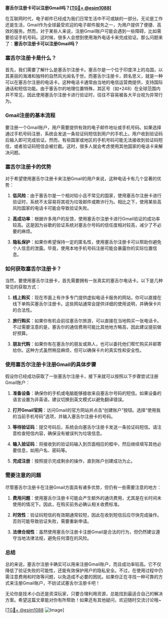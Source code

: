 **塞舌尔注册卡可以注册Gmail吗？[[TG💪+ @esim1088](https://t.me/s/esim1088)]**

在互联网时代，电子邮件已经成为我们日常生活中不可或缺的一部分。无论是工作还是生活，Gmail作为全球最受欢迎的电子邮件服务之一，为用户提供了便捷、高效的服务。然而，对于某些人来说，注册Gmail账户可能会遇到一些障碍，比如需要验证手机号码。这时候，很多人会想到使用海外电话卡来完成验证。那么问题来了：**塞舌尔注册卡可以注册Gmail吗？**

### 塞舌尔注册卡是什么？

首先，我们需要了解什么是塞舌尔注册卡。塞舌尔是一个位于印度洋上的岛国，以其美丽的海滩和独特的自然风光闻名于世。而塞舌尔注册卡，顾名思义，就是一种可以在塞舌尔注册的电话卡。这种电话卡通常由当地的电信运营商提供，支持国际通话和短信功能。由于塞舌尔的地理位置特殊，其区号（如+248）在全球范围内并不常见，因此使用塞舌尔注册卡进行验证时，往往不容易被各大平台视为异常行为。

### Gmail注册的基本流程

要注册一个Gmail账户，用户需要提供有效的电子邮件地址或手机号码。如果选择通过手机号码注册，系统会发送一条验证码短信到用户的手机上。用户收到验证码后输入即可完成验证。然而，有些国家或地区的手机号码可能无法接收到验证码短信，或者验证码短信会被拦截。这时，很多人就会考虑使用其他国家的电话卡来解决问题。

### 塞舌尔注册卡的优势

对于希望使用塞舌尔注册卡来注册Gmail的用户来说，这种电话卡有几个显著的优势：

1. **低风险**：由于塞舌尔是一个相对较小且不常见的国家，使用塞舌尔注册卡进行验证时，系统不太容易将其视为垃圾邮件或欺诈行为。相比之下，使用某些高风险国家的电话卡可能会导致验证失败。
   
2. **高成功率**：根据许多用户的反馈，使用塞舌尔注册卡进行Gmail验证的成功率较高。这是因为谷歌的验证系统对塞舌尔号码的信任度相对较高，减少了不必要的麻烦。

3. **隐私保护**：如果你希望保持一定的匿名性，使用塞舌尔注册卡可以帮助你避免个人信息的泄露。毕竟，使用本地手机号码注册可能会暴露你的实际位置信息。

### 如何获取塞舌尔注册卡？

当然，要使用塞舌尔注册卡，首先需要拥有一张真实的塞舌尔电话卡。以下是几种常见的获取方式：

1. **线上购买**：现在市面上有许多专门提供虚拟电话卡服务的网站，你可以直接在线下单购买塞舌尔注册卡。这些网站通常会提供详细的使用说明，并确保卡片的合法性。

2. **旅行购买**：如果你有机会前往塞舌尔旅游，可以直接在当地购买一张电话卡。不过需要注意的是，塞舌尔的通信费用可能比其他地方略高，因此建议提前做好预算。

3. **朋友代购**：如果你有在塞舌尔的朋友或熟人，也可以委托他们帮忙购买并邮寄给你。这种方式虽然稍显麻烦，但可以确保卡片的真实性和安全性。

### 使用塞舌尔注册卡注册Gmail的具体步骤

假设你已经成功获取了一张塞舌尔注册卡，接下来就可以按照以下步骤尝试注册Gmail账户：

1. **准备设备**：确保你的手机或电脑能够接收来自塞舌尔号码的短信。如果设备的语言设置为非英语，建议切换到英文模式以避免翻译错误。

2. **打开Gmail官网**：访问Gmail的官方网站并点击“创建账户”按钮。选择“使用我的当前手机号码”选项，并输入塞舌尔注册卡的号码。

3. **等待验证码**：提交号码后，系统会向塞舌尔注册卡发送一条验证码短信。请注意检查短信内容，确保没有被误判为垃圾信息。

4. **输入验证码**：将接收到的验证码输入到页面相应的框中，然后继续填写其他必要信息，如用户名、密码等。

5. **完成注册**：按照提示完成剩余的操作，直到账户创建成功为止。

### 需要注意的问题

尽管塞舌尔注册卡在注册Gmail方面具有诸多优势，但仍有一些需要注意的地方：

1. **费用问题**：使用塞舌尔注册卡可能会产生额外的通讯费用，尤其是在长时间未使用的情况下。因此，在购买前务必确认相关收费标准。

2. **时效性**：验证码短信的有效期通常较短，因此在收到短信后应尽快完成操作。否则可能导致验证失败，需要重新申请。

3. **法律合规性**：虽然使用塞舌尔注册卡注册Gmail是合法的行为，但仍然建议遵守当地法律法规，避免任何潜在的风险。

### 总结

总的来说，塞舌尔注册卡确实可以用来注册Gmail账户，而且成功率较高。它不仅降低了验证失败的可能性，还能有效保护用户的隐私安全。不过，在使用过程中仍需注意费用和时效等问题，以免造成不必要的困扰。如果你正在寻找一种可靠的方式来注册Gmail账户，不妨试试塞舌尔注册卡吧！

无论你是技术小白还是资深玩家，只要合理利用资源，总能找到最适合自己的解决方案。希望这篇文章能对你有所帮助！如果还有其他疑问，欢迎随时交流讨论哦~

[[TG💪+ @esim1088](https://t.me/s/esim1088) ![Image](https://i.postimg.cc/4NQfJmqS/Snipaste-2025-05-13-00-14-12.png)]